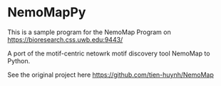# NemoMapPy

This is a sample program for the NemoMap Program on https://bioresearch.css.uwb.edu:9443/

A port of the motif-centric netowrk motif discovery tool NemoMap to Python.

See the original project here https://github.com/tien-huynh/NemoMap

